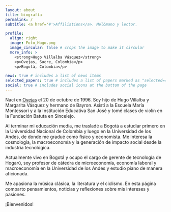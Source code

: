 ```yaml
---
layout: about
title: biografía
permalink: /
subtitle: <a href='#'>Affiliations</a>. Melómano y lector.

profile:
  align: right
  image: Foto_Hugo.png
  image_circular: false # crops the image to make it circular
  more_info: >
    <strong>Hugo Villalba Vásquez</strong>  
    <p>Ovejas, Sucre, Colombia</p>
    <p>Bogotá, Colombia</p>

news: true # includes a list of news items
selected_papers: true # includes a list of papers marked as "selected={true}"
social: true # includes social icons at the bottom of the page
---
```


Nací en [Ovejas](https://es.wikipedia.org/wiki/Ovejas_(Colombia)/) el 20 de octubre de 1996. Soy hijo de Hugo Villalba y Margarita Vásquez y hermano de Bayron. Asistí a la Escuela María Montessori y a la Institución Educativa San José y tomé clases de violín en la Fundación Batuta en Sincelejo.

Al terminar mi educación media, me trasladé a Bogotá a estudiar primero en la Universidad Nacional de Colombia y luego en la Universidad de los Andes, de donde me gradué como físico y economista. Me interesa la cosmología, la macroeconomía y la generación de impacto social desde la industria tecnológica.

Actualmente vivo en Bogotá y ocupo el cargo de gerente de tecnología de Hogarú, soy profesor de cátedra de microeconomía, economía laboral y macroeconomía en la Universidad de los Andes y estudio piano de manera aficionada.

Me apasiona la música clásica, la literatura y el ciclismo. En esta página comparto pensamientos, noticias y reflexiones sobre mis intereses y pasiones.

¡Bienvenidos!
